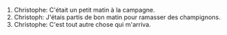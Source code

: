1. Christophe: C'était un petit matin à la campagne.
2. Christoph: J'étais partis de bon matin pour ramasser des champignons.
2. Christophe: C'est tout autre chose qui m'arriva.
